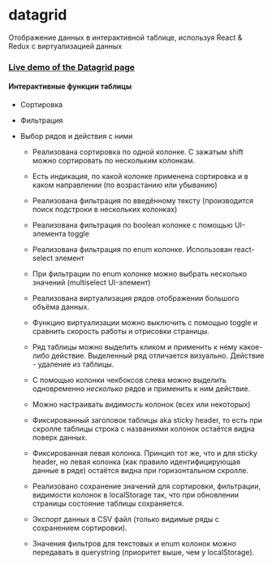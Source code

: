 # datagrid  
  
Отображение данныx в интерактивной таблице, используя React & Redux с виртуализацией данных 

### [Live demo of the Datagrid page](https://datagrid-slolkunchik.netlify.com/)

#### Интерактивные функции таблицы
* Сортировка
* Фильтрация
* Выбор рядов и действия с ними
    
  - Реализована сортировка по одной колонке. С зажатым shift можно сортировать по нескольким колонкам.
  - Есть индикация, по какой колонке применена сортировка и в каком направлении (по возрастанию или убыванию) 
  - Реализована фильтрация по введённому тексту (производится поиск подстроки в нескольких колонках) 
  - Реализована фильтрация по boolean колонке с помощью UI-элемента toggle
  - Реализована фильтрация по enum колонке. Использован react-select элемент
  - При фильтрации по enum колонке можно выбрать несколько значений (multiselect UI-элемент)

  - Реализована виртуализация рядов отображении большого объёма данных.
  - Функцию виртуализации можно выключить c помощью toggle и сравнить скорость работы и отрисовки страницы. 
  - Ряд таблицы можно выделить кликом и применить к нему какое-либо действие. Выделенный ряд отличается визуально. Действие - удаление из таблицы.
  - С помощью колонки чекбоксов слева можно выделить одновременно *несколько* рядов и применить к ним действие. 
  - Можно настраивать *видимость* колонок (всех или некоторых) 
  - Фиксированный заголовок таблицы aka sticky header, то есть при скролле таблицы строка с названиями колонок остаётся видна поверх данных. 
  - Фиксированная левая колонка. Принцип тот же, что и для sticky header, но левая колонка (как правило идентифицирующая данные в ряде) остаётся видна при горизонтальном скролле.
 
  - Реализовано сохранение значений для сортировки, фильтрации, видимости колонок в localStorage так, что при обновлении страницы состояние таблицы сохраняется.
  - Экспорт данных в CSV файл (только видимые ряды с сохранением сортировки).
  - Значения фильтров для текстовых и enum колонок можно передавать в querystring (приоритет выше, чем у localStorage). 
